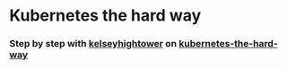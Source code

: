 # Kubernetes the hard way

### Step by step with [kelseyhightower](https://github.com/kelseyhightower) on [kubernetes-the-hard-way](https://github.com/kelseyhightower/kubernetes-the-hard-way)


